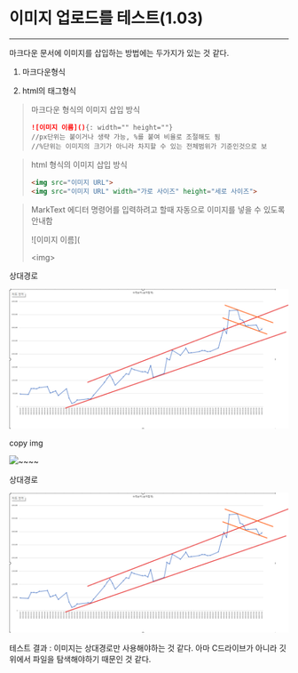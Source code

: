 # 이미지 업로드를 테스트(1.03)

---

마크다운 문서에 이미지를 삽입하는 방법에는 두가지가 있는 것 같다.

1. 마크다운형식

2. html의 태그형식

> 마크다운 형식의 이미지 삽입 방식 
> 
> ```markdown
> ![이미지 이름](){: width="" height=""}
> //px단위는 붙이거나 생략 가능, %를 붙여 비율로 조절해도 됨
> //%단위는 이미지의 크기가 아니라 차지할 수 있는 전체범위가 기준인것으로 보
> ```

> html 형식의 이미지 삽입 방식
> 
> ```html
> <img src="이미지 URL">
> <img src="이미지 URL" width="가로 사이즈" height="세로 사이즈">
> ```

> MarkText 에디터
> 명령어를 입력하려고 할때 자동으로 이미지를 넣을 수 있도록 안내함
> 
> \!\[이미지 이름\]\(
> 
> \<img\>

상대경로

![](../images/2023-07-05-image_test/bedbd0dffd2ea6623bc1e5373ee765c512ac509b.png)

copy img

![](C:\Users\cyady\Desktop\project\github_blog\cyady.github.io\images\2023-07-05-image_test\bedbd0dffd2ea6623bc1e5373ee765c512ac509b.png)~~~~

상대경로

![](../images/2023-07-05-image_test/bedbd0dffd2ea6623bc1e5373ee765c512ac509b.png)



테스트 결과 : 이미지는 상대경로만 사용해야하는 것 같다. 아마 C드라이브가 아니라 깃 위에서 파일을 탐색해야하기 때문인 것 같다.
